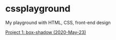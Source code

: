 # cssplayground

My playground with HTML, CSS, front-end design

[Project 1: box-shadow (2020-May-23)](https://github.com/trinafirefox/cssplayground/tree/master/2020-May-23rd)
